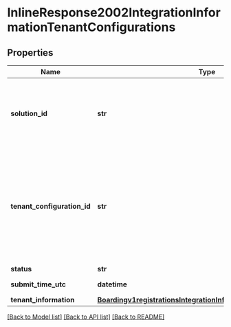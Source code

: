 # InlineResponse2002IntegrationInformationTenantConfigurations

## Properties
Name | Type | Description | Notes
------------ | ------------- | ------------- | -------------
**solution_id** | **str** | The solutionId is the unique identifier for this system resource. Partner can use it to reference the specific solution through out the system.  | [optional] 
**tenant_configuration_id** | **str** | The tenantConfigurationId is the unique identifier for this system resource. You will see various places where it must be referenced in the URI path, or when querying the hierarchy for ancestors or descendants.  | [optional] 
**status** | **str** |  | [optional] 
**submit_time_utc** | **datetime** | Time of request in UTC. | [optional] 
**tenant_information** | [**Boardingv1registrationsIntegrationInformationTenantInformation**](Boardingv1registrationsIntegrationInformationTenantInformation.md) |  | [optional] 

[[Back to Model list]](../README.md#documentation-for-models) [[Back to API list]](../README.md#documentation-for-api-endpoints) [[Back to README]](../README.md)


